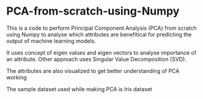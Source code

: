 # PCA-from-scratch-using-Numpy
This is a code to perform Principal Component Analysis (PCA) from scratch using Numpy to analyse which attributes are benefitical for predicting the output of  machine learning models.

It uses concept of eigen values and eigen vectors to analyse importance of an attribute. Other approach uses Singular Value Decomposition (SVD).

The attributes are also visualized to get better understanding of PCA working


The sample dataset used while making PCA is Iris dataset
